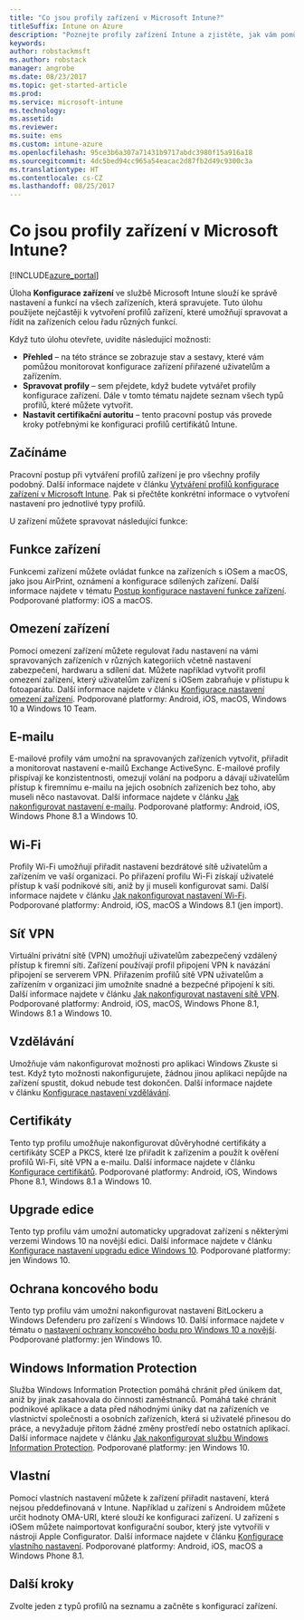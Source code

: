 ```yaml
---
title: "Co jsou profily zařízení v Microsoft Intune?"
titleSuffix: Intune on Azure
description: "Poznejte profily zařízení Intune a zjistěte, jak vám pomůžou se správou a ochranou zařízení ve firmě."
keywords: 
author: robstackmsft
ms.author: robstack
manager: angrobe
ms.date: 08/23/2017
ms.topic: get-started-article
ms.prod: 
ms.service: microsoft-intune
ms.technology: 
ms.assetid: 
ms.reviewer: 
ms.suite: ems
ms.custom: intune-azure
ms.openlocfilehash: 95ce3b6a307a71431b9717abdc3980f15a916a18
ms.sourcegitcommit: 4dc5bed94cc965a54eacac2d87fb2d49c9300c3a
ms.translationtype: HT
ms.contentlocale: cs-CZ
ms.lasthandoff: 08/25/2017
---
```

# <a name="what-are-microsoft-intune-device-profiles"></a>Co jsou profily zařízení v Microsoft Intune?

[!INCLUDE[azure_portal](./includes/azure_portal.md)]

Úloha **Konfigurace zařízení** ve službě Microsoft Intune slouží ke správě nastavení a funkcí na všech zařízeních, která spravujete. Tuto úlohu použijete nejčastěji k vytvoření profilů zařízení, které umožňují spravovat a řídit na zařízeních celou řadu různých funkcí.

Když tuto úlohu otevřete, uvidíte následující možnosti:

- **Přehled** – na této stránce se zobrazuje stav a sestavy, které vám pomůžou monitorovat konfigurace zařízení přiřazené uživatelům a zařízením.
- **Spravovat profily** – sem přejdete, když budete vytvářet profily konfigurace zařízení. Dále v tomto tématu najdete seznam všech typů profilů, které můžete vytvořit.
- **Nastavit certifikační autoritu** – tento pracovní postup vás provede kroky potřebnými ke konfiguraci profilů certifikátů Intune.

## <a name="getting-started"></a>Začínáme

Pracovní postup při vytváření profilů zařízení je pro všechny profily podobný. Další informace najdete v článku [Vytváření profilů konfigurace zařízení v Microsoft Intune](device-profile-create.md). Pak si přečtěte konkrétní informace o vytvoření nastavení pro jednotlivé typy profilů.

U zařízení můžete spravovat následující funkce:

## <a name="device-features"></a>Funkce zařízení

Funkcemi zařízení můžete ovládat funkce na zařízeních s iOSem a macOS, jako jsou AirPrint, oznámení a konfigurace sdílených zařízení.
Další informace najdete v tématu [Postup konfigurace nastavení funkce zařízení](device-features-configure.md). Podporované platformy: iOS a macOS.

## <a name="device-restrictions"></a>Omezení zařízení
Pomocí omezení zařízení můžete regulovat řadu nastavení na vámi spravovaných zařízeních v různých kategoriích včetně nastavení zabezpečení, hardwaru a sdílení dat. Můžete například vytvořit profil omezení zařízení, který uživatelům zařízení s iOSem zabraňuje v přístupu k fotoaparátu.
Další informace najdete v článku [Konfigurace nastavení omezení zařízení](device-restrictions-configure.md). Podporované platformy: Android, iOS, macOS, Windows 10 a Windows 10 Team.

## <a name="email"></a>E-mailu
E-mailové profily vám umožní na spravovaných zařízeních vytvořit, přiřadit a monitorovat nastavení e-mailů Exchange ActiveSync. E-mailové profily přispívají ke konzistentnosti, omezují volání na podporu a dávají uživatelům přístup k firemnímu e-mailu na jejich osobních zařízeních bez toho, aby museli něco nastavovat.
Další informace najdete v článku [Jak nakonfigurovat nastavení e-mailu](email-settings-configure.md). Podporované platformy: Android, iOS, Windows Phone 8.1 a Windows 10.

## <a name="wi-fi"></a>Wi-Fi
Profily Wi-Fi umožňují přiřadit nastavení bezdrátové sítě uživatelům a zařízením ve vaší organizaci. Po přiřazení profilu Wi-Fi získají uživatelé přístup k vaší podnikové síti, aniž by ji museli konfigurovat sami.
Další informace najdete v článku [Jak nakonfigurovat nastavení Wi-Fi](wi-fi-settings-configure.md). Podporované platformy: Android, iOS, macOS a Windows 8.1 (jen import).

## <a name="vpn"></a>Síť VPN
Virtuální privátní sítě (VPN) umožňují uživatelům zabezpečený vzdálený přístup k firemní síti. Zařízení používají profil připojení VPN k navázání připojení se serverem VPN. Přiřazením profilů sítě VPN uživatelům a zařízením v organizaci jim umožníte snadné a bezpečné připojení k síti.
Další informace najdete v článku [Jak nakonfigurovat nastavení sítě VPN](vpn-settings-configure.md).
Podporované platformy: Android, iOS, macOS, Windows Phone 8.1, Windows 8.1 a Windows 10.

## <a name="education"></a>Vzdělávání
Umožňuje vám nakonfigurovat možnosti pro aplikaci Windows Zkuste si test. Když tyto možnosti nakonfigurujete, žádnou jinou aplikaci nepůjde na zařízení spustit, dokud nebude test dokončen.
Další informace najdete v článku [Konfigurace nastavení vzdělávání](education-settings-configure.md).

## <a name="certificates"></a>Certifikáty
Tento typ profilu umožňuje nakonfigurovat důvěryhodné certifikáty a certifikáty SCEP a PKCS, které lze přiřadit k zařízením a použít k ověření profilů Wi-Fi, sítě VPN a e-mailu.
Další informace najdete v článku [Konfigurace certifikátů](certificates-configure.md). Podporované platformy: Android, iOS, Windows Phone 8.1, Windows 8.1 a Windows 10.

## <a name="edition-upgrade"></a>Upgrade edice
Tento typ profilu vám umožní automaticky upgradovat zařízení s některými verzemi Windows 10 na novější edici.
Další informace najdete v článku [Konfigurace nastavení upgradu edice Windows 10](edition-upgrade-configure-windows-10.md). Podporované platformy: jen Windows 10.

## <a name="endpoint-protection"></a>Ochrana koncového bodu
Tento typ profilu vám umožní nakonfigurovat nastavení BitLockeru a Windows Defenderu pro zařízení s Windows 10.
Další informace najdete v tématu o [nastavení ochrany koncového bodu pro Windows 10 a novější](endpoint-protection-windows-10.md). Podporované platformy: jen Windows 10.

## <a name="windows-information-protection"></a>Windows Information Protection
Služba Windows Information Protection pomáhá chránit před únikem dat, aniž by jinak zasahovala do činnosti zaměstnanců. Pomáhá také chránit podnikové aplikace a data před náhodnými úniky dat na zařízeních ve vlastnictví společnosti a osobních zařízeních, která si uživatelé přinesou do práce, a nevyžaduje přitom žádné změny prostředí nebo ostatních aplikací.
Další informace najdete v článku [Jak nakonfigurovat službu Windows Information Protection](windows-information-protection-configure.md). Podporované platformy: jen Windows 10.

## <a name="custom"></a>Vlastní
Pomocí vlastních nastavení můžete k zařízení přiřadit nastavení, která nejsou předdefinovaná v Intune. Například u zařízení s Androidem můžete určit hodnoty OMA-URI, které slouží ke konfiguraci zařízení. U zařízení s iOSem můžete naimportovat konfigurační soubor, který jste vytvořili v nástroji Apple Configurator.
Další informace najdete v článku [Konfigurace vlastního nastavení](custom-settings-configure.md). Podporované platformy: Android, iOS, macOS a Windows Phone 8.1.

## <a name="next-steps"></a>Další kroky
Zvolte jeden z typů profilů na seznamu a začněte s konfigurací zařízení.
